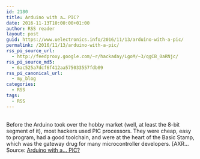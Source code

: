 ```yaml
---
id: 2180
title: Arduino with a… PIC?
date: 2016-11-13T10:00:00+01:00
author: RSS reader
layout: post
guid: https://www.uelectronics.info/2016/11/13/arduino-with-a-pic/
permalink: /2016/11/13/arduino-with-a-pic/
rss_pi_source_url:
  - http://feedproxy.google.com/~r/hackaday/LgoM/~3/qgCB_0aRNjc/
rss_pi_source_md5:
  - 6ac525a7dcf6f412aa575033557fdb09
rss_pi_canonical_url:
  - my_blog
categories:
  - RSS
tags:
  - RSS
---
```

&#013;  
Before the Arduino took over the hobby market (well, at least the 8-bit segment of it), most hackers used PIC processors. They were cheap, easy to program, had a good toolchain, and were at the heart of the Basic Stamp, which was the gateway drug for many microcontroller developers. [AXR…&#013;  
Source: <a href="http://feedproxy.google.com/~r/hackaday/LgoM/~3/qgCB_0aRNjc/" target="_blank">Arduino with a… PIC?</a>